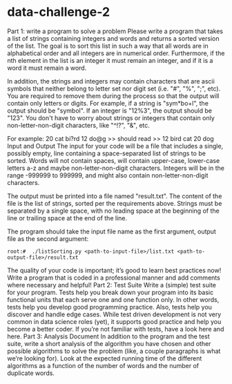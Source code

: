 # data-challenge-2
Part 1: write a program to solve a problem
Please write a program that takes a list of strings containing integers and words and returns a sorted version of the list. The goal is to sort this list in such a way that all words are in alphabetical order and all integers are in numerical order. Furthermore, if the nth element in the list is an integer it must remain an integer, and if it is a word it must remain a word. 

In addition, the strings and integers may contain characters that are ascii symbols that neither belong to letter set nor digit set (i.e. "#", "%", ";", etc). You are required to remove them during the process so that the output will contain only letters or digits. For example, if a string is "sym*bo+l", the output should be "symbol". If an integer is "12%3", the output should be "123". You don't have to worry about strings or integers that contain only non-letter-non-digit characters, like "^!?", "&", etc.

For example: 20 cat bi?rd 12 do@g >> should read >> 12 bird cat 20 dog
Input and Output
The input for your code will be a file that includes a single, possibly empty, line containing a space-separated list of strings to be sorted. Words will not contain spaces, will contain upper-case, lower-case letters a-z and maybe non-letter-non-digit characters. Integers will be in the range -999999 to 999999, and might also contain non-letter-non-digit characters. 

The output must be printed into a file named "result.txt". The content of the file is the list of strings, sorted per the requirements above. Strings must be separated by a single space, with no leading space at the beginning of the line or trailing space at the end of the line. 

The program should take the input file name as the first argument, output file as the second argument:

	root:#  ./listSorting.py <path-to-input-file>/list.txt <path-to-output-file>/result.txt 

The quality of your code is important; it’s good to learn best practices now! Write a program that is coded in a professional manner and add comments where necessary and helpful!
Part 2: Test Suite
Write a (simple) test suite for your program. Tests help you break down your program into its basic functional units that each serve one and one function only. In other words, tests help you develop good programming practice. Also, tests help you discover and handle edge cases. While test driven development is not very common in data science roles (yet), it supports good practice and help you become a better coder. If you’re not familiar with tests, have a look here and here.
Part 3: Analysis Document
In addition to the program and the test suite, write a short analysis of the algorithm you have chosen and other possible algorithms to solve the problem (like, a couple paragraphs is what we’re looking for). Look at the expected running time of the different algorithms as a function of the number of words and the number of duplicate words.

